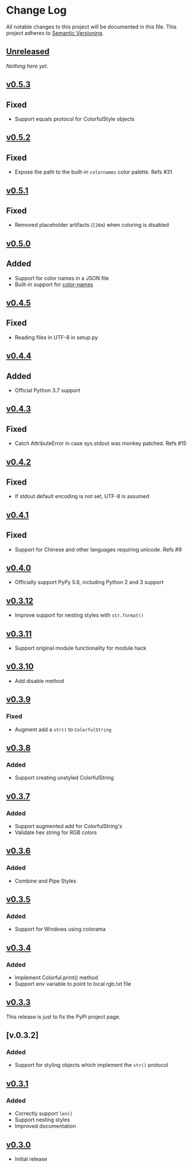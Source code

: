 # Change Log
All notable changes to this project will be documented in this file.
This project adheres to [Semantic Versioning](http://semver.org/).

## [Unreleased]

*Nothing here yet.*

## [v0.5.3]
## Fixed
- Support equals protocol for ColorfulStyle objects

## [v0.5.2]
## Fixed
- Expose the path to the built-in `colornames` color palette. Refs #31

## [v0.5.1]
## Fixed
- Removed placeholder artifacts (`[26m`) when coloring is disabled

## [v0.5.0]
## Added
- Support for color names in a JSON file
- Built-in support for [color-names](https://github.com/meodai/color-names)

## [v0.4.5]

## Fixed
- Reading files in UTF-8 in setup.py

## [v0.4.4]

## Added
- Official Python 3.7 support

## [v0.4.3]

## Fixed
- Catch AttributeError in case sys.stdout was monkey patched. Refs #15

## [v0.4.2]

## Fixed
- If stdout default encoding is not set, UTF-8 is assumed

## [v0.4.1]

## Fixed
- Support for Chinese and other languages requiring unicode. Refs #9

## [v0.4.0]
- Officially support PyPy 5.6, including Python 2 and 3 support

## [v0.3.12]
- Improve support for nesting styles with `str.format()`

## [v0.3.11]
- Support original module functionality for module hack

## [v0.3.10]
- Add disable method

## [v0.3.9]

### Fixed
- Augment add a `str()` to `ColorfulString`

## [v0.3.8]

### Added
- Support creating unstyled ColorfulString

## [v0.3.7]

### Added
- Support augmented add for ColorfulString's
- Validate hex string for RGB colors

## [v0.3.6]

### Added
- Combine and Pipe Styles

## [v0.3.5]

### Added
- Support for Windows using colorama

## [v0.3.4]

### Added
- Implement Colorful.print() method
- Support env variable to point to local rgb.txt file

## [v0.3.3]

This release is just to fix the PyPI project page.

## [v.0.3.2]

### Added
- Support for styling objects which implement the `str()` protocol

## [v0.3.1]

### Added
- Correctly support `len()`
- Support nesting styles
- Improved documentation

## [v0.3.0]

- Initial release

[Unreleased]: https://github.com/timofurrer/colorful/compare/v0.5.3...HEAD
[v0.5.3]: https://github.com/timofurrer/colorful/compare/v0.5.2...v0.5.3
[v0.5.2]: https://github.com/timofurrer/colorful/compare/v0.5.1...v0.5.2
[v0.5.1]: https://github.com/timofurrer/colorful/compare/v0.5.0...v0.5.1
[v0.5.0]: https://github.com/timofurrer/colorful/compare/v0.4.5...v0.5.0
[v0.4.5]: https://github.com/timofurrer/colorful/compare/v0.4.4...v0.4.5
[v0.4.4]: https://github.com/timofurrer/colorful/compare/v0.4.3...v0.4.4
[v0.4.3]: https://github.com/timofurrer/colorful/compare/v0.4.2...v0.4.3
[v0.4.2]: https://github.com/timofurrer/colorful/compare/v0.4.1...v0.4.2
[v0.4.1]: https://github.com/timofurrer/colorful/compare/v0.4.0...v0.4.1
[v0.4.0]: https://github.com/timofurrer/colorful/compare/v0.3.12...v0.4.0
[v0.3.12]: https://github.com/timofurrer/colorful/compare/v0.3.11...v0.3.12
[v0.3.11]: https://github.com/timofurrer/colorful/compare/v0.3.10...v0.3.11
[v0.3.10]: https://github.com/timofurrer/colorful/compare/v0.3.9...v0.3.10
[v0.3.9]: https://github.com/timofurrer/colorful/compare/v0.3.8...v0.3.9
[v0.3.8]: https://github.com/timofurrer/colorful/compare/v0.3.7...v0.3.8
[v0.3.7]: https://github.com/timofurrer/colorful/compare/v0.3.6...v0.3.7
[v0.3.6]: https://github.com/timofurrer/colorful/compare/v0.3.5...v0.3.6
[v0.3.5]: https://github.com/timofurrer/colorful/compare/v0.3.4...v0.3.5
[v0.3.4]: https://github.com/timofurrer/colorful/compare/v0.3.3...v0.3.4
[v0.3.3]: https://github.com/timofurrer/colorful/compare/v0.3.2...v0.3.3
[v0.3.2]: https://github.com/timofurrer/colorful/compare/v0.3.1...v0.3.2
[v0.3.1]: https://github.com/timofurrer/colorful/compare/v0.3.0...v0.3.1
[v0.3.0]: https://github.com/timofurrer/colorful/compare/466cfeddee681c8221ab981018597c01...v0.3.0
